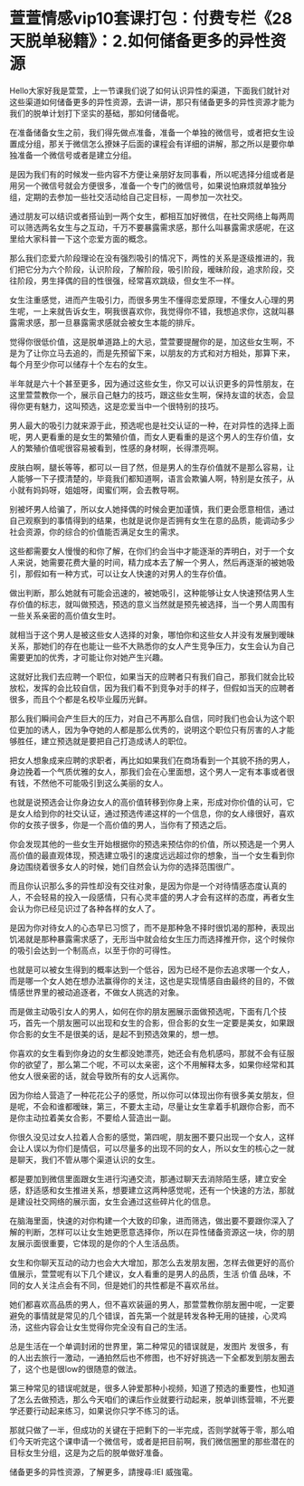 # 萱萱情感vip10套课打包：付费专栏《28天脱单秘籍》：2.如何储备更多的异性资源

Hello大家好我是萱萱，上一节课我们说了如何认识异性的渠道，下面我们就针对这些渠道如何储备更多的异性资源，去讲一讲，那只有储备更多的异性资源才能为我们的脱单计划打下坚实的基础，那如何储备呢。

在准备储备女生之前，我们得先做点准备，准备一个单独的微信号，或者把女生设置成分组，那关于微信怎么撩妹子后面的课程会有详细的讲解，那之所以是要你单独准备一个微信号或者是建立分组。

是因为我们有的时候发一些内容不方便让亲朋好友同事看，所以呢选择分组或者是用另一个微信号就会方便很多，准备一个专门的微信号，如果说怕麻烦就单独分组，定期的去参加一些社交活动给自己定目标，一周参加一次社交。

通过朋友可以结识或者搭讪到一两个女生，都相互加好微信，在社交网络上每两周可以筛选两名女生与之互动，千万不要暴露需求感，那什么叫暴露需求感呢，在这里给大家科普一下这个恋爱方面的概念。

那么我们恋爱六阶段理论在没有强烈吸引的情况下，两性的关系是逐级推进的，我们把它分为六个阶段，认识阶段，了解阶段，吸引阶段，暧昧阶段，追求阶段，交往阶段，男生择偶的目的性很强，经常喜欢跳级，但女生不一样。

女生注重感觉，进而产生吸引力，而很多男生不懂得恋爱原理，不懂女人心理的男生呢，一上来就告诉女生，啊我很喜欢你，我觉得你不错，我想追求你，这就叫暴露需求感，那一旦暴露需求感就会被女生本能的排斥。

觉得你很低价值，这是脱单道路上的大忌，萱萱要提醒你的是，加这些女生啊，不是为了让你立马去追的，而是先预留下来，以朋友的方式和对方相处，那算下来，每个月至少你可以储存十个左右的女生。

半年就是六十个甚至更多，因为通过这些女生，你又可以认识更多的异性朋友，在这里萱萱教你一个，展示自己魅力的技巧，跟这些女生啊，保持友谊的状态，会显得你更有魅力，这叫预选，这是恋爱当中一个很特别的技巧。

男人最大的吸引力就来源于此，预选呢也是社交认证的一种，在对异性的选择上面呢，男人更看重的是女生的繁殖价值，而女人更看重的是这个男人的生存价值，女人的繁殖价值呢很容易被看到，性感的身材啊，长得漂亮啊。

皮肤白啊，腿长等等，都可以一目了然，但是男人的生存价值就不是那么容易，让人能够一下子摸清楚的，毕竟我们都知道啊，语言会欺骗人啊，特别是女孩子，从小就有妈妈呀，姐姐呀，闺蜜们啊，会去教导啊。

别被坏男人给骗了，所以女人她择偶的时候会更加谨慎，我们更会愿意相信，通过自己观察到的事情得到的结果，也就是说你是否拥有女生在意的品质，能调动多少社会资源，你的综合的价值能否满足女生的需求。

这些都需要女人慢慢的和你了解，在你们约会当中才能逐渐的弄明白，对于一个女人来说，她需要花费大量的时间，精力成本去了解一个男人，然后再逐渐的被她吸引，那假如有一种方式，可以让女人快速的对男人的生存价值。

做出判断，那么她就有可能会迅速的，被她吸引，这种能够让女人快速预估男人生存价值的标志，就叫做预选，预选的意义当然就是预先被选择，当一个男人周围有一些关系亲密的高价值女生时。

就相当于这个男人是被这些女人选择的对象，哪怕你和这些女人并没有发展到暧昧关系，那她们的存在也能让一些不大熟悉你的女人产生竞争压力，女生会认为自己需要更加的优秀，才可能让你对她产生兴趣。

这就好比我们去应聘一个职位，如果当天的应聘者只有我们自己，那我们就会比较放松，发挥的会比较自信，因为我们看不到竞争对手的样子，但假如当天的应聘者很多，而且个个都是名校毕业履历光鲜。

那么我们瞬间会产生巨大的压力，对自己不再那么自信，同时我们也会认为这个职位更加的诱人，因为争夺她的人都是那么优秀的，说明这个职位只有厉害的人才能够胜任，建立预选就是要把自己打造成诱人的职位。

把女人想象成来应聘的求职者，再比如如果我们在商场看到一个其貌不扬的男人，身边挽着一个气质优雅的女人，那我们会在心里面想，这个男人一定有本事或者很有钱，不然他不可能吸引到这么美丽的女人。

也就是说预选会让你身边女人的高价值转移到你身上来，形成对你价值的认可，它是女人给到你的社交认证，通过预选传递这样的一个信息，你的女人缘很好，喜欢你的女孩子很多，你是一个高价值的男人，当你有了预选之后。

你会发现其他的一些女生开始根据你的预选来预估你的价值，所以预选是一个男人高价值的最直观体现，预选建立吸引的速度远远超过你的想象，当一个女生看到你身边围绕着很多女人的时候，她们自然会认为你的选择范围很广。

而且你认识那么多的异性却没有交往对象，是因为你是一个对待情感态度认真的人，不会轻易的投入一段感情，只有心灵丰盛的男人才会有这样的态度，再者女生会认为你已经见识过了各种各样的女人了。

是因为你对待女人的心态早已习惯了，而不是那种急不择时很饥渴的那种，表现出饥渴就是那种暴露需求感了，无形当中就会给女生压力而选择推开你，这个时候你的吸引会达到一个制高点，以至于你的可得性。

也就是可以被女生得到的概率达到一个低谷，因为已经不是你去追求哪一个女人，而是哪一个女人她在想办法赢得你的关注，这也是实现情感自由最终的目的，不做情感世界里的被动追逐者，不做女人挑选的对象。

而是做主动吸引女人的男人，如何在你的朋友圈展示面做预选呢，下面有几个技巧，首先一个朋友圈可以出现和女生的合影，但合影的女生一定要是美女，如果跟你合影的女生不是很美的话，是起不到预选效果的，想一想。

你喜欢的女生看到你身边的女生都没她漂亮，她还会有危机感吗，那就不会有征服你的欲望了，那么第二个呢，不可以太亲密，这个不用解释太多，如果你经常和其他女人很亲密的话，就会导致所有的女人远离你。

因为你给人营造了一种花花公子的感觉，所以你可以体现出你有很多美女朋友，但是呢，不会和谁都暧昧，第三，不要太主动，尽量让女生拿着手机跟你合影，而不是你主动拉着美女合影，不要给人营造出一副。

你很久没见过女人拉着人合影的感觉，第四呢，朋友圈不要只出现一个女人，这样会让人误以为你们是情侣，可以尽量多的出现不同的女人，所以女生的核心之一就是聊天，我们不管从哪个渠道认识的女生。

都是要加到微信里面跟女生进行沟通交流，那通过聊天去消除陌生感，建立安全感，舒适感和女生推进关系，想要建立这两种感觉呢，还有一个快速的方法，那就是建设社交网络的展示面，女生会通过这些碎片化的信息。

在脑海里面，快速的对你构建一个大致的印象，进而筛选，做出要不要跟你深入了解的判断，怎样可以让女生她更愿意选择你，所以在异性储备资源这一块，你的朋友展示面很重要，它体现的是你的个人生活品质。

女生和你聊天互动的动力也会大大增加，那怎么去发朋友圈，怎样去做更好的高价值展示，萱萱呢有以下几个建议，女人看重的是男人的品质，生活 价值 品味，不同的女人关注点会有不同，但是她们的共性都是不喜欢吊丝。

她们都喜欢高品质的男人，但不喜欢装逼的男人，那萱萱教你朋友圈中呢，一定要避免的事情就是常见的几个错误，首先第一个就是转发各种无用的链接，心灵鸡汤，这些内容会让女生觉得你完全没有自己的生活。

总是生活在一个单调封闭的世界里，第二种常见的错误就是，发图片 发很多，有的人出去旅行一激动，一通拍然后也不修图，也不好好挑选一下全都发到朋友圈去了，这个也是很low的很随意的做法。

第三种常见的错误呢就是，很多人钟爱那种小视频，知道了预选的重要性，也知道了怎么去做预选，那么今天咱们的课后作业就要行动起来，脱单训练营嘛，不光要学还要行动起来练习，如果说你只学不练习的话。

那就只做了一半，但成功的关键在于把剩下的一半完成，否则学就等于零，那么咱们今天听完这个课申请一个微信号，或者是把目前啊，我们微信圈里的那些潜在的目标女生分组，这是为之后的脱单做好准备。

储备更多的异性资源，了解更多，請搜尋:IEI 威強電。